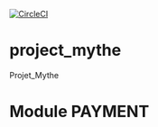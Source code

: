 [![CircleCI](https://circleci.com/gh/henriSedjame/project_mythe/tree/Payment.svg?style=svg)](https://circleci.com/gh/henriSedjame/project_mythe/tree/Payment)
# project_mythe
Projet_Mythe
# Module PAYMENT
